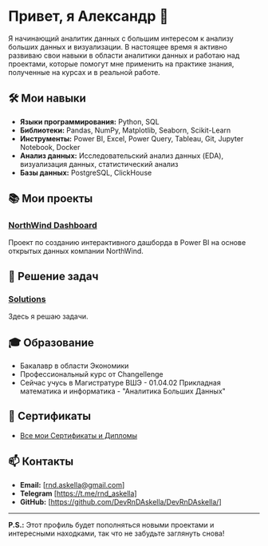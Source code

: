 # Привет, я Александр 👋

Я начинающий аналитик данных с большим интересом к анализу больших данных и визуализации. В настоящее время я активно развиваю свои навыки в области аналитики данных и работаю над проектами, которые помогут мне применить на практике знания, полученные на курсах и в реальной работе.

## 🛠 Мои навыки

- **Языки программирования:** Python, SQL
- **Библиотеки:** Pandas, NumPy, Matplotlib, Seaborn, Scikit-Learn
- **Инструменты:** Power BI,  Excel, Power Query, Tableau, Git, Jupyter Notebook, Docker
- **Анализ данных:** Исследовательский анализ данных (EDA), визуализация данных, статистический анализ
- **Базы данных:** PostgreSQL, ClickHouse

## 📚 Мои проекты

### [NorthWind Dashboard](https://github.com/DevRnDAskella/NorthWind_BI_Dashboard)
Проект по созданию интерактивного дашборда в Power BI на основе открытых данных компании NorthWind.

## 🧩 Решение задач

### [Solutions](https://github.com/DevRnDAskella/Solutions)
Здесь я решаю задачи.

## 🎓 Образование

- Бакалавр в области Экономики
- Профессиональный курс от Changellenge
- Сейчас учусь в Магистратуре ВШЭ - 01.04.02 Прикладная математика и информатика - "Аналитика Больших Данных"

## 📝 Сертификаты

- [Все мои Сертификаты и Дипломы](https://drive.google.com/drive/folders/1nvRKgZmIqeze6j4n-yUIcECwCh9fvi2t?usp=drive_link)

## 📫 Контакты

- **Email:** [rnd.askella@gmail.com]
- **Telegram** [https://t.me/rnd_askella]
- **GitHub:** [https://github.com/DevRnDAskella/DevRnDAskella/]
---

**P.S.:** Этот профиль будет пополняться новыми проектами и интересными находками, так что не забудьте заглянуть снова!

<!--
**DevRnDAskella/DevRnDAskella** is a ✨ _special_ ✨ repository because its `README.md` (this file) appears on your GitHub profile.

Here are some ideas to get you started:

- 🔭 I’m currently working on ...
- 👯 I’m looking to collaborate on ...
- 💬 Ask me about ...
- 📫 How to reach me: ...
- 😄 Pronouns: ...
- ⚡ Fun fact: ...
-->
